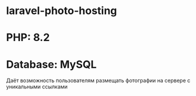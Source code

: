# laravel-photo-hosting
# PHP: 8.2
# Database: MySQL
Даёт возможность пользователям размещать фотографии на сервере с уникальными ссылками
